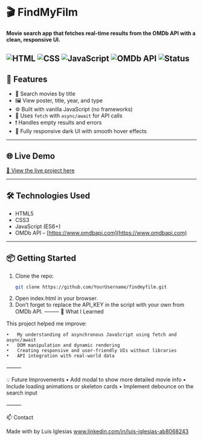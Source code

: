 # 🎬 FindMyFilm

**Movie search app that fetches real-time results from the OMDb API with a clean, responsive UI.**

![HTML](https://img.shields.io/badge/HTML5-E34F26?style=for-the-badge&logo=html5&logoColor=white)
![CSS](https://img.shields.io/badge/CSS3-1572B6?style=for-the-badge&logo=css3&logoColor=white)
![JavaScript](https://img.shields.io/badge/JavaScript-F7DF1E?style=for-the-badge&logo=javascript&logoColor=black)
![OMDb API](https://img.shields.io/badge/API-OMDb-FF4C29?style=for-the-badge&logo=data&logoColor=white)
![Status](https://img.shields.io/badge/Status-Completed-brightgreen?style=for-the-badge)
---

## 🚀 Features

- 🔎 Search movies by title
- 🖼️ View poster, title, year, and type
- ⚙️ Built with vanilla JavaScript (no frameworks)
- 📡 Uses `fetch` with `async/await` for API calls
- ❗ Handles empty results and errors
- 💅 Fully responsive dark UI with smooth hover effects

---

## 🌐 Live Demo

[🔗 View the live project here](https://findmyfilm-neon.vercel.app/) <!-- Replace with your actual URL -->

---
## 🛠️ Technologies Used

- HTML5
- CSS3
- JavaScript (ES6+)
- OMDb API – [https://www.omdbapi.com](https://www.omdbapi.com)

---

## 📦 Getting Started

1. Clone the repo:
   ```bash
   git clone https://github.com/YourUsername/findmyfilm.git
   ```
 2. Open index.html in your browser.
 3. Don’t forget to replace the API_KEY in the script with your own from OMDb API.
⸻
🧠 What I Learned

This project helped me improve:

	•	My understanding of asynchronous JavaScript using fetch and async/await
	•	DOM manipulation and dynamic rendering
	•	Creating responsive and user-friendly UIs without libraries
	•	API integration with real-world data
 
⸻

💡 Future Improvements
	•	Add modal to show more detailed movie info
	•	Include loading animations or skeleton cards
	•	Implement debounce on the search input

⸻

📫 Contact

Made with by Luis Iglesias
www.linkedin.com/in/luis-iglesias-ab8068243
